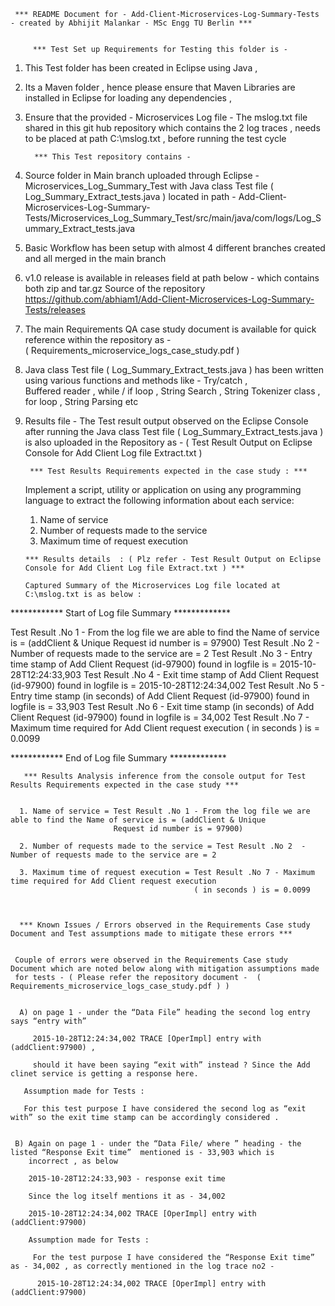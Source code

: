 
     *** README Document for - Add-Client-Microservices-Log-Summary-Tests - created by Abhijit Malankar - MSc Engg TU Berlin ***
     
     
         *** Test Set up Requirements for Testing this folder is - 

1) This Test folder has been created in Eclipse using Java ,  
2) Its a Maven folder , hence please ensure that Maven Libraries are installed in Eclipse for loading any dependencies , 
3) Ensure that the provided - Microservices Log file - The mslog.txt file shared in this git hub repository which contains the 2 log traces , needs to be placed at path C:\\mslog.txt , before running the test cycle 

         *** This Test repository contains - 
                  
1) Source folder in Main branch uploaded through Eclipse  - Microservices_Log_Summary_Test
with Java class Test file ( Log_Summary_Extract_tests.java ) located in path - 
Add-Client-Microservices-Log-Summary-Tests/Microservices_Log_Summary_Test/src/main/java/com/logs/Log_Summary_Extract_tests.java

2) Basic Workflow has been setup with almost 4 different branches created and all merged in the main branch 

3) v1.0 release is available in releases field at path below - which contains both zip and tar.gz Source of the repository
    https://github.com/abhiam1/Add-Client-Microservices-Log-Summary-Tests/releases 
    
4) The main Requirements QA case study document is available for quick reference within the repository as  -   
    ( Requirements_microservice_logs_case_study.pdf )

5) Java class Test file ( Log_Summary_Extract_tests.java ) has been written using various functions and methods like - Try/catch ,    
    Buffered reader , while / if loop , String Search , String Tokenizer class , for loop , String Parsing  etc

6) Results file - The Test result output observed on the Eclipse Console after running the Java class Test file 
   ( Log_Summary_Extract_tests.java ) is also uploaded in the Repository as -
   ( Test Result Output on Eclipse Console for Add Client Log file Extract.txt ) 
   

        *** Test Results Requirements expected in the case study : ***

     Implement a script, utility or application on using any programming language to extract the following information about each 
     service:
      1. Name of service
      2. Number of requests made to the service
      3. Maximum time of request execution


       *** Results details  : ( Plz refer - Test Result Output on Eclipse Console for Add Client Log file Extract.txt ) *** 

       Captured Summary of the Microservices Log file located at C:\mslog.txt is as below : 
 
 ************ Start of Log file Summary ************* 
 
 Test Result .No 1 - From the log file we are able to find the Name of service is = (addClient & Unique Request id number is = 97900)
 Test Result .No 2  - Number of requests made to the service are = 2
 Test Result .No 3  - Entry time stamp of Add Client Request (id-97900) found in logfile is = 2015-10-28T12:24:33,903
 Test Result .No 4  - Exit time stamp of Add Client Request (id-97900) found in logfile is = 2015-10-28T12:24:34,002
 Test Result .No 5  - Entry time stamp (in seconds) of Add Client Request (id-97900) found in logfile is = 33,903
 Test Result .No 6 - Exit time stamp (in seconds) of Add Client Request (id-97900) found in logfile is = 34,002
 Test Result .No 7 - Maximum time required for Add Client request execution ( in seconds ) is = 0.0099
 
 ************ End of Log file Summary ************* 


       *** Results Analysis inference from the console output for Test Results Requirements expected in the case study ***


      1. Name of service = Test Result .No 1 - From the log file we are able to find the Name of service is = (addClient & Unique 
                           Request id number is = 97900)
      
      2. Number of requests made to the service = Test Result .No 2  - Number of requests made to the service are = 2
      
      3. Maximum time of request execution = Test Result .No 7 - Maximum time required for Add Client request execution 
                                             ( in seconds ) is = 0.0099
       
       
      
      *** Known Issues / Errors observed in the Requirements Case study Document and Test assumptions made to mitigate these errors ***
      
     
     Couple of errors were observed in the Requirements Case study Document which are noted below along with mitigation assumptions made 
     for tests - ( Please refer the repository document -  ( Requirements_microservice_logs_case_study.pdf ) )

     
      A) on page 1 - under the “Data File” heading the second log entry says “entry with”

         2015-10-28T12:24:34,002 TRACE [OperImpl] entry with (addClient:97900) ,

         should it have been saying “exit with” instead ? Since the Add clinet service is getting a response here.

       Assumption made for Tests : 

       For this test purpose I have considered the second log as “exit with” so the exit time stamp can be accordingly considered .

 
     B) Again on page 1 - under the “Data File/ where ” heading - the listed “Response Exit time”  mentioned is - 33,903 which is 
        incorrect , as below

        2015-10-28T12:24:33,903 - response exit time 

        Since the log itself mentions it as - 34,002 

        2015-10-28T12:24:34,002 TRACE [OperImpl] entry with (addClient:97900) 

        Assumption made for Tests : 

         For the test purpose I have considered the “Response Exit time” as - 34,002 , as correctly mentioned in the log trace no2 -

          2015-10-28T12:24:34,002 TRACE [OperImpl] entry with (addClient:97900) 

   
